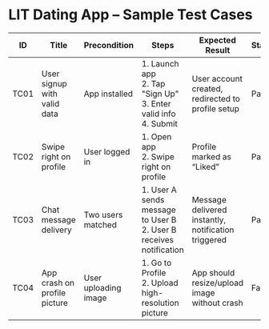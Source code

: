# LIT Dating App – Sample Test Cases

| ID   | Title                          | Precondition           | Steps                                                                    | Expected Result                                      | Status |
|------|--------------------------------|------------------------|-------------------------------------------------------------------------|------------------------------------------------------|--------|
| TC01 | User signup with valid data    | App installed          | 1. Launch app <br> 2. Tap "Sign Up" <br> 3. Enter valid info <br> 4. Submit | User account created, redirected to profile setup    | Pass   |
| TC02 | Swipe right on profile         | User logged in         | 1. Open app <br> 2. Swipe right on profile                                | Profile marked as “Liked”                           | Pass   |
| TC03 | Chat message delivery          | Two users matched      | 1. User A sends message to User B <br> 2. User B receives notification   | Message delivered instantly, notification triggered | Pass   |
| TC04 | App crash on profile picture   | User uploading image   | 1. Go to Profile <br> 2. Upload high-resolution picture                   | App should resize/upload image without crash         | Fail   |
